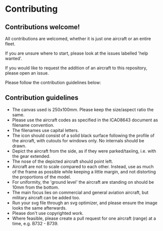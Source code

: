 # Contributing

## Contributions welcome!
All contributions are welcomed, whether it is just one aircraft or an entire fleet.

If you are unsure where to start, please look at the issues labelled 'help wanted'.

If you would like to request the addition of an aircraft to this repository, please open an issue.

Please follow the contribution guidelines below:

## Contribution guidelines
* The canvas used is 250x100mm. Please keep the size/aspect ratio the same.
* Please use the aircraft codes as specified in the ICAO8643 document as filename convention.
* The filenames use capital letters.
* The icon should consist of a solid black surface following the profile of the aircraft, with cutouts for windows only. No internals should be drawn.
* Depict the aircraft from the side, as if they were parked/taxiing, i.e. with the gear extended.
* The nose of the depicted aircraft should point left.
* Aircraft are not to scale compared to each other. Instead, use as much of the frame as possible while keeping a little margin, and not distorting the proportions of the model.
* For uniformity, the 'ground level' the aircraft are standing on should be 10mm from the bottom.
* The main focus lies on commercial and general aviation aircraft, but military aircraft can be added too.
* Run your svg file through an svg optimizer, and please ensure the image looks the same afterwards.
* Please don't use copyrighted work.
* Where feasible, please create a pull request for one aircraft (range) at a time, e.g. B732 - B739.
